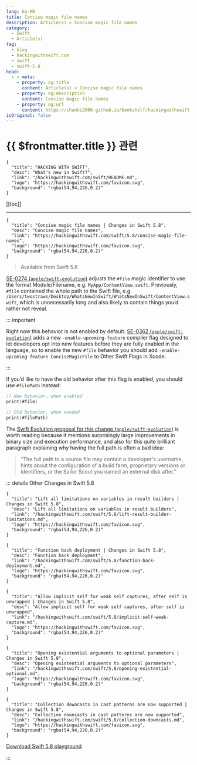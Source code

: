 ```yaml
---
lang: ko-KR
title: Concise magic file names
description: Article(s) > Concise magic file names
category:
  - Swift
  - Article(s)
tag: 
  - blog
  - hackingwithswift.com
  - swift
  - swift-5.8
head:
  - - meta:
    - property: og:title
      content: Article(s) > Concise magic file names
    - property: og:description
      content: Concise magic file names
    - property: og:url
      content: https://chanhi2000.github.io/bookshelf/hackingwithswift.com/swift/5.8/concise-magic-file-names.html
isOriginal: false
---
```


# {{ $frontmatter.title }} 관련

```component VPCard
{
  "title": "HACKING WITH SWIFT",
  "desc": "What's new in Swift?",
  "link": "/hackingwithswift.com/swift/README.md",
  "logo": "https://hackingwithswift.com/favicon.svg",
  "background": "rgba(54,94,226,0.2)"
}
```

[[toc]]

---

```component VPCard
{
  "title": "Concise magic file names | Changes in Swift 5.8",
  "desc": "Concise magic file names",
  "link": "https://hackingwithswift.com/swift/5.8/concise-magic-file-names", 
  "logo": "https://hackingwithswift.com/favicon.svg",
  "background": "rgba(54,94,226,0.2)"
}
```

> Available from Swift 5.8

[SE-0274 (<FontIcon icon="iconfont icon-github"/>`apple/swift-evolution`)](https://github.com/apple/swift-evolution/blob/main/proposals/0274-magic-file.md) adjusts the `#file` magic identifier to use the format Module/Filename, e.g. <FontIcon icon="fas fa-folder-open"/>`MyApp/`<FontIcon icon="fa-brands fa-swift"/>`ContentView.swift`. Previously, `#file` contained the whole path to the Swift file, e.g. <FontIcon icon="fas fa-folder-open"/>`/Users/twostraws/Desktop/WhatsNewInSwift/WhatsNewInSwift/`<FontIcon icon="fa-brands fa-swift"/>`ContentView.swift`, which is unnecessarily long and also likely to contain things you’d rather not reveal.

::: important

Right now this behavior is not enabled by default. [SE-0362 (<FontIcon icon="iconfont icon-github"/>`apple/swift-evolution`)](https://github.com/apple/swift-evolution/blob/main/proposals/0362-piecemeal-future-features.md) adds a new `-enable-upcoming-feature` compiler flag designed to let developers opt into new features before they are fully enabled in the language, so to enable the new `#file` behavior you should add `-enable-upcoming-feature ConciseMagicFile` to Other Swift Flags in Xcode.

:::

If you’d like to have the old behavior after this flag is enabled, you should use `#filePath` instead:

```swift
// New behavior, when enabled
print(#file)

// Old behavior, when needed
print(#filePath)
```

The [Swift Evolution proposal for this change (<FontIcon icon="iconfont icon-github"/>`apple/swift-evolution`)](https://github.com/apple/swift-evolution/blob/main/proposals/0274-magic-file.md) is worth reading because it mentions surprisingly large improvements in binary size and execution performance, and also for this quite brilliant paragraph explaining why having the full path is often a bad idea:

> “The full path to a source file may contain a developer's username, hints about the configuration of a build farm, proprietary versions or identifiers, or the Sailor Scout you named an external disk after.”

::: details Other Changes in Swift 5.8

```component VPCard
{
  "title": "Lift all limitations on variables in result builders | Changes in Swift 5.8",
  "desc": "Lift all limitations on variables in result builders",
  "link": "/hackingwithswift.com/swift/5.8/lift-result-builder-limitations.md",
  "logo": "https://hackingwithswift.com/favicon.svg",
  "background": "rgba(54,94,226,0.2)"
}
```

```component VPCard
{
  "title": "Function back deployment | Changes in Swift 5.8",
  "desc": "Function back deployment",
  "link": "/hackingwithswift.com/swift/5.8/function-back-deployment.md",
  "logo": "https://hackingwithswift.com/favicon.svg",
  "background": "rgba(54,94,226,0.2)"
}
```

```component VPCard
{
  "title": "Allow implicit self for weak self captures, after self is unwrapped | Changes in Swift 5.8",
  "desc": "Allow implicit self for weak self captures, after self is unwrapped",
  "link": "/hackingwithswift.com/swift/5.8/implicit-self-weak-capture.md",
  "logo": "https://hackingwithswift.com/favicon.svg",
  "background": "rgba(54,94,226,0.2)"
}
```
<!-- 
```component VPCard
{
  "title": "Concise magic file names | Changes in Swift 5.8",
  "desc": "Concise magic file names",
  "link": "/hackingwithswift.com/swift/5.8/concise-magic-file-names.md",
  "logo": "https://hackingwithswift.com/favicon.svg",
  "background": "rgba(54,94,226,0.2)"
}
```
-->
```component VPCard
{
  "title": "Opening existential arguments to optional parameters | Changes in Swift 5.8",
  "desc": "Opening existential arguments to optional parameters",
  "link": "/hackingwithswift.com/swift/5.8/opening-existential-optional.md",
  "logo": "https://hackingwithswift.com/favicon.svg",
  "background": "rgba(54,94,226,0.2)"
}
```

```component VPCard
{
  "title": "Collection downcasts in cast patterns are now supported | Changes in Swift 5.8",
  "desc": "Collection downcasts in cast patterns are now supported",
  "link": "/hackingwithswift.com/swift/5.8/collection-downcasts.md",
  "logo": "https://hackingwithswift.com/favicon.svg",
  "background": "rgba(54,94,226,0.2)"
}
```

[<FontIcon icon="fas fa-file-zipper"/>Download Swift 5.8 playground](https://hackingwithswift.com/files/playgrounds/swift/playground-5-7-to-5-8.playground.zip)

:::

